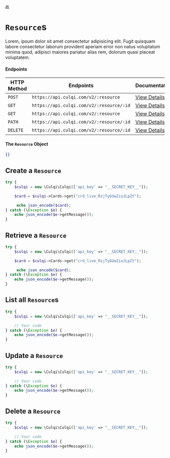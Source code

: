 [:back:](docs/README.md)

# `Resource`s

Lorem, ipsum dolor sit amet consectetur adipisicing elit. Fugit quisquam labore consectetur laborum provident aperiam error non natus voluptatum minima quod, adipisci maiores pariatur alias rem, dolorum quasi placeat voluptatem.

#### Endpoints

| HTTP Method | Endpoints                                | Documentation                                              |
| ----------- | ---------------------------------------- | ---------------------------------------------------------- |
| `POST`      | `https://api.culqi.com/v2/:resource`     | [View Details](https://www.culqi.com/api/#resource#create) |
| `GET`       | `https://api.culqi.com/v2/:resource/:id` | [View Details](https://www.culqi.com/api/#resource#detail) |
| `GET`       | `https://api.culqi.com/v2/:resource`     | [View Details](https://www.culqi.com/api/#resource#list)   |
| `PATH`      | `https://api.culqi.com/v2/:resource/:id` | [View Details](https://www.culqi.com/api/#resource#update) |
| `DELETE`    | `https://api.culqi.com/v2/:resource/:id` | [View Details](https://www.culqi.com/api/#resource#delete) |

#### The `Resource` Object

```json
{}
```

## Create a `Resource`

```php
try {
    $culqi = new \Culqi\Culqi(['api_key' => "__SECRET_KEY__"]);

    $card = $culqi->Cards->get("crd_live_RzjTyGUwZioJLpZt");

     echo json_encode($card);
} catch (\Exception $e) {
    echo json_encode($e->getMessage());
}
```

## Retrieve a `Resource`

```php
try {
    $culqi = new \Culqi\Culqi(['api_key' => "__SECRET_KEY__"]);

    $card = $culqi->Cards->get("crd_live_RzjTyGUwZioJLpZt");

     echo json_encode($card);
} catch (\Exception $e) {
    echo json_encode($e->getMessage());
}
```

## List all `Resource`s

```php
try {
    $culqi = new \Culqi\Culqi(['api_key' => "__SECRET_KEY__"]);

    // Your code
} catch (\Exception $e) {
    echo json_encode($e->getMessage());
}
```

## Update a `Resource`

```php
try {
    $culqi = new \Culqi\Culqi(['api_key' => "__SECRET_KEY__"]);

    // Your code
} catch (\Exception $e) {
    echo json_encode($e->getMessage());
}
```

## Delete a `Resource`

```php
try {
    $culqi = new \Culqi\Culqi(['api_key' => "__SECRET_KEY__"]);

    // Your code
} catch (\Exception $e) {
    echo json_encode($e->getMessage());
}
```
